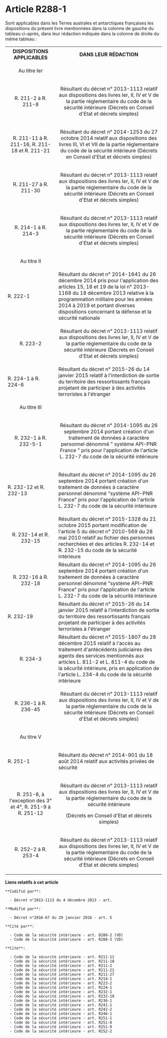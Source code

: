 # Article R288-1

Sont applicables dans les Terres australes et antarctiques françaises les dispositions du présent livre mentionnées dans la
colonne de gauche du tableau ci-après, dans leur rédaction indiquée dans la colonne de droite du même tableau : 

<table>
  <tbody>
    <tr>
      <th>DISPOSITIONS APPLICABLES 

</th>
      <th>DANS LEUR RÉDACTION 

</th>
    </tr>
    <tr>
      <td align="center">

Au titre Ier 

</td>
      <td align="center">

</td>
    </tr>
    <tr>
      <td align="center">
R. 211-2 à R. 211-8 

</td>
      <td align="center">

Résultant du décret n° 2013-1113 relatif aux dispositions des livres Ier, II, IV et V de la partie réglementaire du code de
la sécurité intérieure (Décrets en Conseil d'Etat et décrets simples) 

</td>
    </tr>
    <tr>
      <td align="center">
R. 211-11 à R. 211-16, R. 211-18 et R. 211-21 

</td>
      <td align="center">

Résultant du décret n° 2014-1253 du 27 octobre 2014 relatif aux dispositions des livres III, VI et VII de la partie
réglementaire du code de la sécurité intérieure (Décrets en Conseil d'Etat et décrets simples) 

</td>
    </tr>
    <tr>
      <td align="center">
R. 211-27 à R. 211-30 

</td>
      <td align="center">

Résultant du décret n° 2013-1113 relatif aux dispositions des livres Ier, II, IV et V de la partie réglementaire du code de
la sécurité intérieure (Décrets en Conseil d'Etat et décrets simples) 

</td>
    </tr>
    <tr>
      <td align="center">
R. 214-1 à R. 214-3 

</td>
      <td align="center">

Résultant du décret n° 2013-1113 relatif aux dispositions des livres Ier, II, IV et V de la partie réglementaire du code de
la sécurité intérieure (Décrets en Conseil d'Etat et décrets simples) 

</td>
    </tr>
    <tr>
      <td align="center">

Au titre II 

</td>
      <td align="center">

</td>
    </tr>
    <tr>
      <td>

R. 222-1

</td>
      <td>Résultant du décret n° 2014-1641 du 26 décembre 2014 pris pour l'application des articles 15, 18 et 19 de la loi n°
2013-1168 du 18 décembre 2013 relative à la programmation militaire pour les années 2014 à 2019 et portant diverses
dispositions concernant la défense et la sécurité nationale </td>
    </tr>
    <tr>
      <td align="center">
R. 223-2 

</td>
      <td align="center">

Résultant du décret n° 2013-1113 relatif aux dispositions des livres Ier, II, IV et V de la partie réglementaire du code de
la sécurité intérieure (Décrets en Conseil d'Etat et décrets simples) 

</td>
    </tr>
    <tr>
      <td>

R. 224-1 à R. 224-6 

</td>
      <td>Résultant du décret n° 2015-26 du 14 janvier 2015 relatif à l'interdiction de sortie du territoire des
ressortissants français projetant de participer à des activités terroristes à l'étranger 

</td>
    </tr>
    <tr>
      <td align="center">

Au titre III 

</td>
      <td align="center">

</td>
    </tr>
    <tr>
      <td align="center">
R. 232-1 à R. 232-5-1 
</td>
      <td align="center">

Résultant du décret n° 2014-1095 du 26 septembre 2014 portant création d'un traitement de données à caractère personnel
dénommé " système API-PNR France " pris pour l'application de l'article L. 232-7 du code de la sécurité intérieure 

</td>
    </tr>
    <tr>
      <td>

R. 232-12 et R. 232-13 

</td>
      <td>

Résultant du décret n° 2014-1095 du 26 septembre 2014 portant création d'un traitement de données à caractère personnel
dénommé "système API-PNR France" pris pour l'application de l'article L. 232-7 du code de la sécurité intérieure 

</td>
    </tr>
    <tr>
      <td align="center">R. 232-14 et R. 232-15 </td>
      <td>Résultant du décret n° 2015-1328 du 21 octobre 2015 portant modification de l'article 5 du décret n° 2010-569 du 28
mai 2010 relatif au fichier des personnes recherchées et des articles R. 232-14 et R. 232-15 du code de la sécurité
intérieure </td>
    </tr>
    <tr>
      <td align="center">R. 232-16 à R. 232-18</td>
      <td>Résultant du décret n° 2014-1095 du 26 septembre 2014 portant création d'un traitement de données à caractère
personnel dénommé "système API-PNR France" pris pour l'application de l'article L. 232-7 du code de la sécurité intérieure </
td>
    </tr>
    <tr>
      <td>

R. 232-19 

</td>
      <td>Résultant du décret n° 2015-26 du 14 janvier 2015 relatif à l'interdiction de sortie du territoire des
ressortissants français projetant de participer à des activités terroristes à l'étranger 

</td>
    </tr>
    <tr>
      <td align="center">R. 234-3 </td>
      <td>Résultant du décret n° 2015-1807 du 28 décembre 2015 relatif à l'accès au traitement d'antécédents judiciaires des
agents des services mentionnés aux articles L. 811-2 et L. 811-4 du code de la sécurité intérieure, pris en application de
l'article L. 234-4 du code de la sécurité intérieure </td>
    </tr>
    <tr>
      <td align="center">
R. 236-1 à R. 236-45 

</td>
      <td align="center">

Résultant du décret n° 2013-1113 relatif aux dispositions des livres Ier, II, IV et V de la partie réglementaire du code de
la sécurité intérieure (Décrets en Conseil d'Etat et décrets simples) 

</td>
    </tr>
    <tr>
      <td align="center">

Au titre V 

</td>
      <td align="center">

</td>
    </tr>
    <tr>
      <td>

R. 251-1

</td>
      <td>

Résultant du décret n° 2014-901 du 18 août 2014 relatif aux activités privées de sécurité 

</td>
    </tr>
    <tr>
      <td align="center">
R. 251-8, à l'exception des 3° et 4°, R. 251-9 à R. 251-12 
</td>
      <td align="center">

Résultant du décret n° 2013-1113 relatif aux dispositions des livres Ier, II, IV et V de la partie réglementaire du code de
la sécurité intérieure 

(Décrets en Conseil d'Etat et décrets simples) 

</td>
    </tr>
    <tr>
      <td align="center">
R. 252-2 à R. 253-4 

</td>
      <td align="center">

Résultant du décret n° 2013-1113 relatif aux dispositions des livres Ier, II, IV et V de la partie réglementaire du code de
la sécurité intérieure (Décrets en Conseil d'Etat et décrets simples)

</td>
    </tr>
  </tbody>
</table>

**Liens relatifs à cet article**

	**Codifié par**:

	  - Décret n°2013-1113 du 4 décembre 2013 - art.

	**Modifié par**:

	  - Décret n°2016-67 du 29 janvier 2016 - art. 5

	**Cité par**:

	  - Code de la sécurité intérieure - art. D288-2 (VD)
	  - Code de la sécurité intérieure - art. R288-3 (VD)

	**Cite**:

	  - Code de la sécurité intérieure - art. R211-11
	  - Code de la sécurité intérieure - art. R211-18
	  - Code de la sécurité intérieure - art. R211-2
	  - Code de la sécurité intérieure - art. R211-21
	  - Code de la sécurité intérieure - art. R211-27
	  - Code de la sécurité intérieure - art. R214-1
	  - Code de la sécurité intérieure - art. R223-2
	  - Code de la sécurité intérieure - art. R224-1
	  - Code de la sécurité intérieure - art. R232-1
	  - Code de la sécurité intérieure - art. R232-19
	  - Code de la sécurité intérieure - art. R236-1
	  - Code de la sécurité intérieure - art. R241-1
	  - Code de la sécurité intérieure - art. R242-2
	  - Code de la sécurité intérieure - art. R246-1
	  - Code de la sécurité intérieure - art. R251-1
	  - Code de la sécurité intérieure - art. R251-8
	  - Code de la sécurité intérieure - art. R251-9
	  - Code de la sécurité intérieure - art. R252-2
